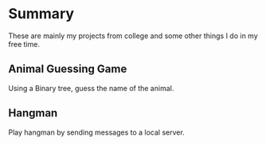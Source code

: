 # Summary
These are mainly my projects from college and some other things I do in my free time.

## Animal Guessing Game
Using a Binary tree, guess the name of the animal.

## Hangman
Play hangman by sending messages to a local server.
